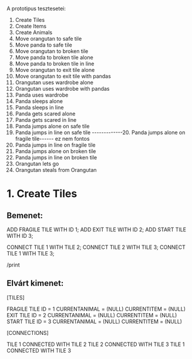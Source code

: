 A prototipus tesztesetei:
1. Create Tiles
2. Create Items
3. Create Animals
4. Move orangutan to safe tile
5. Move panda to safe tile
6. Move orangutan to broken tile
7. Move panda to broken tile alone
8. Move panda to broken tile in line
9. Move orangutan to exit tile alone
10. Move orangutan to exit tile with pandas
11. Orangutan uses wardrobe alone
12. Orangutan uses wardrobe with pandas
13. Panda uses wardrobe
14. Panda sleeps alone
15. Panda sleeps in line
16. Panda gets scared alone
17. Panda gets scared in line
18. Panda jumps alone on safe tile
19. Panda jumps in line on safe tile
-------------20. Panda jumps alone on fragile tile------ ez nem fontos
21. Panda jumps in line on fragile tile
22. Panda jumps alone on broken tile
23. Panda jumps in line on broken tile
24. Orangutan lets go
25. Orangutan steals from Orangutan


# 1. Create Tiles

## Bemenet:

ADD FRAGILE TILE WITH ID 1;
ADD EXIT TILE WITH ID 2;
ADD START TILE WITH ID 3;

CONNECT TILE 1 WITH TILE 2;
CONNECT TILE 2 WITH TILE 3;
CONNECT TILE 1 WITH TILE 3;

/print

## Elvárt kimenet:

[TILES]

FRAGILE TILE ID = 1 CURRENTANIMAL = (NULL) CURRENTITEM = (NULL)
EXIT TILE ID = 2 CURRENTANIMAL = (NULL) CURRENTITEM = (NULL)
START TILE ID = 3 CURRENTANIMAL = (NULL) CURRENTITEM = (NULL)

[CONNECTIONS]

TILE 1 CONNECTED WITH TILE 2
TILE 2 CONNECTED WITH TILE 3
TILE 1 CONNECTED WITH TILE 3


